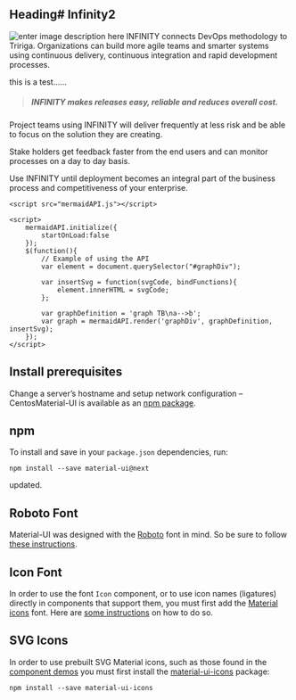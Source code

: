 ## Heading# Infinity2

 ![enter image description here](https://static.wixstatic.com/media/bb7470_83527115d83c4ebca07976d2505440ba~mv2.png/v1/fill/w_66,h_50,al_c,usm_0.66_1.00_0.01/bb7470_83527115d83c4ebca07976d2505440ba~mv2.png)
INFINITY connects DevOps methodology to Tririga. Organizations can build more agile teams and smarter systems using continuous delivery, continuous integration and rapid development processes.

this is a test......
> ##### INFINITY makes releases easy, reliable and reduces overall cost.
Project teams using INFINITY will deliver frequently at less risk and be able to focus on the solution they are creating.

Stake holders get feedback faster from the end users and can monitor processes on a day to day basis.

Use INFINITY until deployment becomes an integral part of the business process and competitiveness of your enterprise.

```
<script src="mermaidAPI.js"></script>

<script>
    mermaidAPI.initialize({
        startOnLoad:false
    });
    $(function(){
        // Example of using the API
        var element = document.querySelector("#graphDiv");

        var insertSvg = function(svgCode, bindFunctions){
            element.innerHTML = svgCode;
        };

        var graphDefinition = 'graph TB\na-->b';
        var graph = mermaidAPI.render('graphDiv', graphDefinition, insertSvg);
    });
</script>
```


## Install prerequisites

Change a server’s hostname and setup network configuration – CentosMaterial-UI is available as an [npm package](https://www.npmjs.org/package/material-ui).

## npm

To install and save in your `package.json` dependencies, run:

```
npm install --save material-ui@next
```

updated.
## Roboto Font

Material-UI was designed with the [Roboto](http://www.google.com/fonts/specimen/Roboto)
font in mind. So be sure to follow [these instructions](/style/typography#general).

## Icon Font

In order to use the font `Icon` component, or to use icon names (ligatures) directly in components
that support them, you must first add the [Material icons](https://material.io/icons/) font.
Here are [some instructions](http://google.github.io/material-design-icons/#icon-font-for-the-web)
on how to do so.

## SVG Icons

In order to use prebuilt SVG Material icons, such as those found in the [component demos](/demos/app-bar/)
you must first install the [material-ui-icons](https://www.npmjs.org/package/material-ui-icons) package:

```
npm install --save material-ui-icons
```
<!--stackedit_data:
eyJoaXN0b3J5IjpbLTE3NjYxODgyXX0=
-->